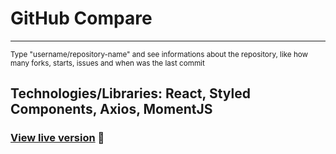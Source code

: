 <h1> GitHub Compare </h1>

<hr>

<p> <small>Type "username/repository-name" and see informations about the repository, like how many forks, starts, issues and when was the last commit </small> </p> 

<h2> Technologies/Libraries: React, Styled Components, Axios, MomentJS</h2>

###  [View live version](https://laurabeatris.github.io/github-compare/) 🚀
